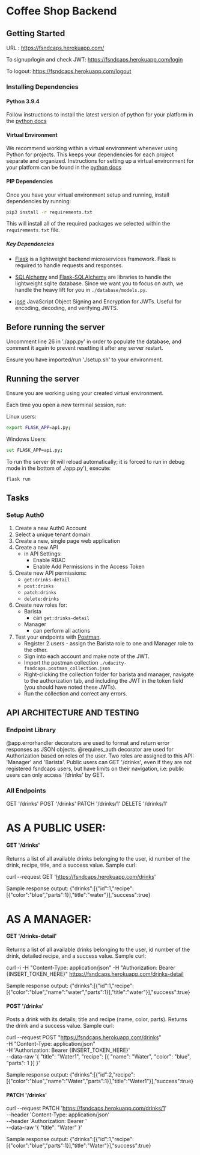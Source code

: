 # Coffee Shop Backend

## Getting Started

URL : https://fsndcaps.herokuapp.com/

To signup/login and check JWT: https://fsndcaps.herokuapp.com/login

To logout: https://fsndcaps.herokuapp.com/logout

### Installing Dependencies

#### Python 3.9.4

Follow instructions to install the latest version of python for your platform in the [python docs](https://docs.python.org/3/using/unix.html#getting-and-installing-the-latest-version-of-python)

#### Virtual Environment

We recommend working within a virtual environment whenever using Python for projects. This keeps your dependencies for each project separate and organized. Instructions for setting up a virtual environment for your platform can be found in the [python docs](https://packaging.python.org/guides/installing-using-pip-and-virtual-environments/)

#### PIP Dependencies

Once you have your virtual environment setup and running, install dependencies by running:

```bash
pip3 install -r requirements.txt
```

This will install all of the required packages we selected within the `requirements.txt` file.

##### Key Dependencies

- [Flask](http://flask.pocoo.org/) is a lightweight backend microservices framework. Flask is required to handle requests and responses.

- [SQLAlchemy](https://www.sqlalchemy.org/) and [Flask-SQLAlchemy](https://flask-sqlalchemy.palletsprojects.com/en/2.x/) are libraries to handle the lightweight sqlite database. Since we want you to focus on auth, we handle the heavy lift for you in `./database/models.py`.

- [jose](https://python-jose.readthedocs.io/en/latest/) JavaScript Object Signing and Encryption for JWTs. Useful for encoding, decoding, and verifying JWTS.

## Before running the server

Uncomment line 26 in './app.py' in order to populate the database, and comment it again to prevent resetting it after any server restart.

Ensure you have imported/run './setup.sh' to your environment.

## Running the server

Ensure you are working using your created virtual environment.

Each time you open a new terminal session, run:

Linux users:

```bash
export FLASK_APP=api.py;
```

Windows Users:

```bash
set FLASK_APP=api.py;
```

To run the server (it will reload automatically; it is forced to run in debug mode in the bottom of ./app.py'), execute:

```bash
flask run
```

## Tasks

### Setup Auth0

1. Create a new Auth0 Account
2. Select a unique tenant domain
3. Create a new, single page web application
4. Create a new API
   - in API Settings:
     - Enable RBAC
     - Enable Add Permissions in the Access Token
5. Create new API permissions:
   - `get:drinks-detail`
   - `post:drinks`
   - `patch:drinks`
   - `delete:drinks`
6. Create new roles for:
   - Barista
     - can `get:drinks-detail`
   - Manager
     - can perform all actions
7. Test your endpoints with [Postman](https://getpostman.com).
   - Register 2 users - assign the Barista role to one and Manager role to the other.
   - Sign into each account and make note of the JWT.
   - Import the postman collection `./udacity-fsndcaps.postman_collection.json`
   - Right-clicking the collection folder for barista and manager, navigate to the authorization tab, and including the JWT in the token field (you should have noted these JWTs).
   - Run the collection and correct any errors.

## API ARCHITECTURE AND TESTING

### Endpoint Library

@app.errorhandler decorators are used to format and return error responses as JSON objects. @requires_auth decorator are used for Authorization based on roles of the user. Two roles are assigned to this API: 'Manager' and 'Barista'. Public users can GET '/drinks', even if they are not registered fsndcaps users, but have limits on their navigation, i.e: public users can only access '/drinks' by GET.

### All Endpoints

GET '/drinks'
POST '/drinks'
PATCH '/drinks/1'
DELETE '/drinks/1'



# AS A PUBLIC USER:

#### GET '/drinks'

Returns a list of all available drinks belonging to the user, id number of the drink, recipe, title, and a success value.
Sample curl:

curl --request GET 'https://fsndcaps.herokuapp.com/drinks'

Sample response output:
{"drinks":[{"id":1,"recipe":[{"color":"blue","parts":1}],"title":"water"}],"success":true}


# AS A MANAGER:

#### GET '/drinks-detail'

Returns a list of all available drinks belonging to the user, id number of the drink, detailed recipe, and a success value.
Sample curl:

curl -i -H "Content-Type: application/json" -H "Authorization: Bearer {INSERT_TOKEN_HERE}" https://fsndcaps.herokuapp.com/drinks-detail

Sample response output:
{"drinks":[{"id":1,"recipe":[{"color":"blue","name":"water","parts":1}],"title":"water"}],"success":true}

#### POST '/drinks'

Posts a drink with its details; title and recipe (name, color, parts). Returns the drink and a success value.
Sample curl:

curl --request POST "https://fsndcaps.herokuapp.com/drinks" \
-H "Content-Type: application/json" \
-H 'Authorization: Bearer {INSERT_TOKEN_HERE}' \
--data-raw '{
    "title": "Water1",
    "recipe": [{
        "name": "Water",
        "color": "blue",
        "parts": 1
    }]
}'

Sample response output:
{"drinks":[{"id":2,"recipe":[{"color":"blue","name":"Water","parts":1}],"title":"Water1"}],"success":true}


#### PATCH '/drinks'

curl --request PATCH 'https://fsndcaps.herokuapp.com/drinks/1' \
--header 'Content-Type: application/json' \
--header 'Authorization: Bearer ' \
--data-raw '{
    "title": "Water"
}'

Sample response output:
{"drinks":[{"id":1,"recipe":[{"color":"blue","parts":1}],"title":"Water"}],"success":true}